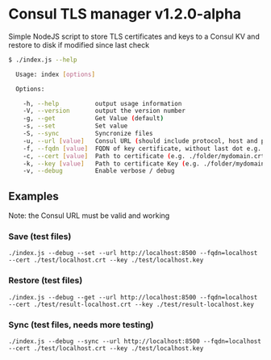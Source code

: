 # Consul TLS manager v1.2.0-alpha
Simple NodeJS script to store TLS certificates and keys to a Consul KV and
restore to disk if modified since last check


```bash
$ ./index.js --help

  Usage: index [options]

  Options:

    -h, --help          output usage information
    -V, --version       output the version number
    -g, --get           Get Value (default)
    -s, --set           Set value
    -S, --sync          Syncronize files
    -u, --url [value]   Consul URL (should include protocol, host and port)
    -f, --fqdn [value]  FQDN of key certificate, without last dot e.g. mydomain.com
    -c, --cert [value]  Path to certificate (e.g. ./folder/mydomain.crt)
    -k, --key [value]   Path to certificate Key (e.g. ./folder/mydomain.key)
    -v, --debug         Enable verbose / debug
```

## Examples

Note: the Consul URL must be valid and working

### Save (test files)

`./index.js --debug --set --url http://localhost:8500 --fqdn=localhost --cert ./test/localhost.crt --key ./test/localhost.key`

### Restore (test files)

`./index.js --debug --get --url http://localhost:8500 --fqdn=localhost --cert ./test/result-localhost.crt --key ./test/result-localhost.key`


### Sync (test files, needs more testing)

`./index.js --debug --sync --url http://localhost:8500 --fqdn=localhost --cert ./test/localhost.crt --key ./test/localhost.key`
